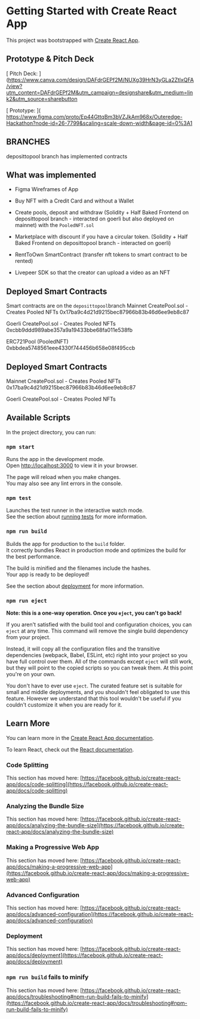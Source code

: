 # Getting Started with Create React App

This project was bootstrapped with [Create React App](https://github.com/facebook/create-react-app).

## Prototype & Pitch Deck
[ Pitch Deck: ](https://www.canva.com/design/DAFdrGEPf2M/NUXg39HrN3yGLa2ZtlxQFA/view?utm_content=DAFdrGEPf2M&utm_campaign=designshare&utm_medium=link2&utm_source=sharebutton

[ Prototype: ]( https://www.figma.com/proto/Ep44GttqBm3bVZJkAm968x/Outeredge-Hackathon?node-id=26-7799&scaling=scale-down-width&page-id=0%3A1 


## BRANCHES
deposittopool branch has implemented contracts 

## What was implemented
- Figma Wireframes of App

- Buy NFT with a Credit Card and without a Wallet
- Create pools, deposit and withdraw (Solidity + Half Baked Frontend on deposittopool branch - interacted on goerli but also deployed on mainnet) with the `PooledNFT.sol`
- Marketplace with discount if you have a circular token. (Solidity + Half Baked Frontend on deposittopool branch - interacted on goerli)
- RentToOwn SmartContract (transfer nft tokens to smart contract to be rented)
- Livepeer SDK so that the creator can upload a video as an NFT 

## Deployed Smart Contracts
Smart contracts are on the `deposittopool`branch 
Mainnet
CreatePool.sol - Creates Pooled NFTs
0x17ba9c4d21d9215bec87966b83b46d6ee9eb8c87

Goerli
CreatePool.sol - Creates Pooled NFTs
0xcbb9ddd989abe357a9a19433bbe68fa011e538fb

ERC721Pool (PooledNFT)
0xbbdea5748561eee4330f744456b658e08f495ccb

## Deployed Smart Contracts
Mainnet
CreatePool.sol - Creates Pooled NFTs
0x17ba9c4d21d9215bec87966b83b46d6ee9eb8c87

Goerli
CreatePool.sol - Creates Pooled NFTs

## Available Scripts

In the project directory, you can run:

### `npm start`

Runs the app in the development mode.\
Open [http://localhost:3000](http://localhost:3000) to view it in your browser.

The page will reload when you make changes.\
You may also see any lint errors in the console.

### `npm test`

Launches the test runner in the interactive watch mode.\
See the section about [running tests](https://facebook.github.io/create-react-app/docs/running-tests) for more information.

### `npm run build`

Builds the app for production to the `build` folder.\
It correctly bundles React in production mode and optimizes the build for the best performance.

The build is minified and the filenames include the hashes.\
Your app is ready to be deployed!

See the section about [deployment](https://facebook.github.io/create-react-app/docs/deployment) for more information.

### `npm run eject`

**Note: this is a one-way operation. Once you `eject`, you can't go back!**

If you aren't satisfied with the build tool and configuration choices, you can `eject` at any time. This command will remove the single build dependency from your project.

Instead, it will copy all the configuration files and the transitive dependencies (webpack, Babel, ESLint, etc) right into your project so you have full control over them. All of the commands except `eject` will still work, but they will point to the copied scripts so you can tweak them. At this point you're on your own.

You don't have to ever use `eject`. The curated feature set is suitable for small and middle deployments, and you shouldn't feel obligated to use this feature. However we understand that this tool wouldn't be useful if you couldn't customize it when you are ready for it.

## Learn More

You can learn more in the [Create React App documentation](https://facebook.github.io/create-react-app/docs/getting-started).

To learn React, check out the [React documentation](https://reactjs.org/).

### Code Splitting

This section has moved here: [https://facebook.github.io/create-react-app/docs/code-splitting](https://facebook.github.io/create-react-app/docs/code-splitting)

### Analyzing the Bundle Size

This section has moved here: [https://facebook.github.io/create-react-app/docs/analyzing-the-bundle-size](https://facebook.github.io/create-react-app/docs/analyzing-the-bundle-size)

### Making a Progressive Web App

This section has moved here: [https://facebook.github.io/create-react-app/docs/making-a-progressive-web-app](https://facebook.github.io/create-react-app/docs/making-a-progressive-web-app)

### Advanced Configuration

This section has moved here: [https://facebook.github.io/create-react-app/docs/advanced-configuration](https://facebook.github.io/create-react-app/docs/advanced-configuration)

### Deployment

This section has moved here: [https://facebook.github.io/create-react-app/docs/deployment](https://facebook.github.io/create-react-app/docs/deployment)

### `npm run build` fails to minify

This section has moved here: [https://facebook.github.io/create-react-app/docs/troubleshooting#npm-run-build-fails-to-minify](https://facebook.github.io/create-react-app/docs/troubleshooting#npm-run-build-fails-to-minify)
